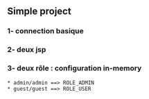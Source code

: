 ## Simple project

### 1- connection basique
### 2- deux jsp
### 3- deux rôle : configuration in-memory
	* admin/admin ==> ROLE_ADMIN
	* guest/guest ==> ROLE_USER 